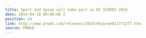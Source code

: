 ```yaml
---
title: Sport and Spine will take part in DC SCORES 2014
date: 2014-04-18 00:00:00 Z
position: 24
link: http://www.prweb.com/releases/2014/04/prweb11771277.htm
source: PRWeb
---
```


